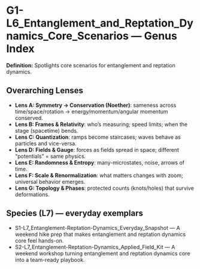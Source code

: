 # G1-L6_Entanglement_and_Reptation_Dynamics_Core_Scenarios — Genus Index
**Definition:** Spotlights core scenarios for entanglement and reptation dynamics.

## Overarching Lenses

- **Lens A: Symmetry -> Conservation (Noether)**: sameness across time/space/rotation → energy/momentum/angular momentum conserved.
- **Lens B: Frames & Relativity**: who’s measuring; speed limits; when the stage (spacetime) bends.
- **Lens C: Quantization**: ramps become staircases; waves behave as particles and vice-versa.
- **Lens D: Fields & Gauge**: forces as fields spread in space; different “potentials” = same physics.
- **Lens E: Randomness & Entropy**: many-microstates, noise, arrows of time.
- **Lens F: Scale & Renormalization**: what matters changes with zoom; universal behavior emerges.
- **Lens G: Topology & Phases**: protected counts (knots/holes) that survive deformations.

## Species (L7) — everyday exemplars
- S1-L7_Entanglement-Reptation-Dynamics_Everyday_Snapshot — A weekend hike prep that makes entanglement and reptation dynamics core feel hands-on.
- S2-L7_Entanglement-Reptation-Dynamics_Applied_Field_Kit — A weekend workshop turning entanglement and reptation dynamics core into a team-ready playbook.
